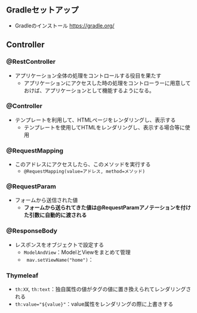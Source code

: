 ## Gradleセットアップ
- Gradleのインストール
https://gradle.org/

## Controller
### @RestController
- アプリケーション全体の処理をコントロールする役目を果たす
  - アプリケーションにアクセスした時の処理をコントローラーに用意しておけば、アプリケーションとして機能するようになる。

### @Controller
- テンプレートを利用して、HTMLページをレンダリングし、表示する
  - テンプレートを使用してHTMLをレンダリングし、表示する場合等に使用

### @RequestMapping
- このアドレスにアクセスしたら、このメソッドを実行する
  - `@RequestMapping(value=アドレス, method=メソッド)`

### @RequestParam
- フォームから送信された値
  - **フォームから送られてきた値は@RequestParamアノテーションを付けた引数に自動的に渡される**

### @ResponseBody
- レスポンスをオブジェクトで設定する
  - `ModelAndView`：ModelとViewをまとめて管理
  - ` mav.setViewName("home")`：

### Thymeleaf
- `th:XX`, `th:text`：独自属性の値がタグの値に置き換えられてレンダリングされる
- `th:value="${value}"`：value属性をレンダリングの際に上書きする
